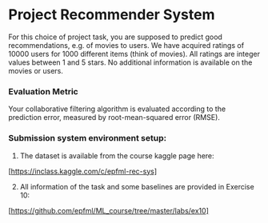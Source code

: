 # Project Recommender System

For this choice of project task, you are supposed to predict good recommendations, e.g. of movies to users. We have acquired ratings of 10000 users for 1000 different items (think of movies). All ratings are integer values between 1 and 5 stars. No additional information is available on the movies or users.

### Evaluation Metric
Your collaborative filtering algorithm is evaluated according to the prediction error, measured by root-mean-squared error (RMSE).

### Submission system environment setup:

1. The dataset is available from the course kaggle page here:

 [https://inclass.kaggle.com/c/epfml-rec-sys]

2. All information of the task and some baselines are provided in Exercise 10:

 [https://github.com/epfml/ML_course/tree/master/labs/ex10]

